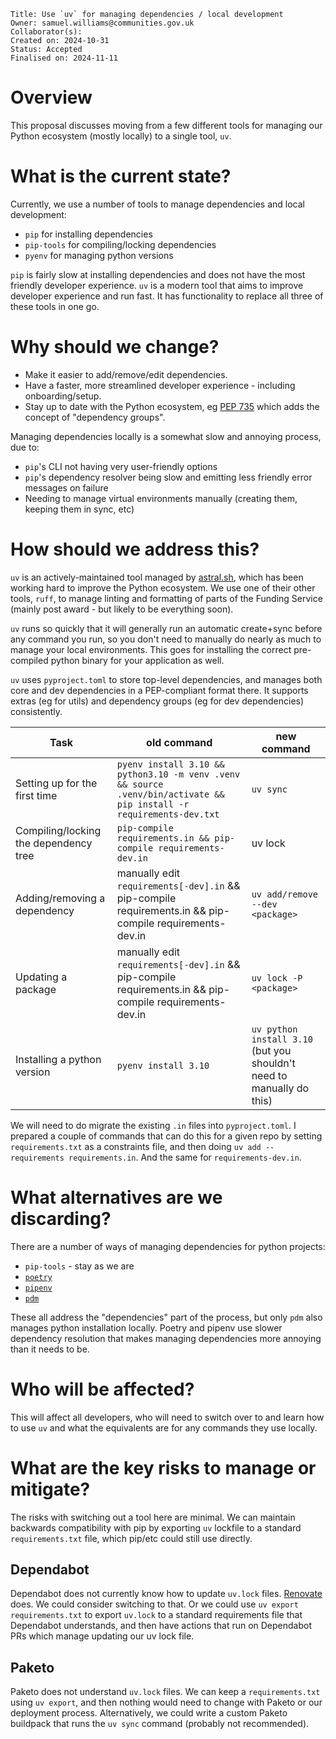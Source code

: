     Title: Use `uv` for managing dependencies / local development
    Owner: samuel.williams@communities.gov.uk
    Collaborator(s):
    Created on: 2024-10-31
    Status: Accepted
    Finalised on: 2024-11-11

# Overview

This proposal discusses moving from a few different tools for managing our Python ecosystem (mostly locally) to a single tool, `uv`.

# What is the current state?

Currently, we use a number of tools to manage dependencies and local development:

* `pip` for installing dependencies
* `pip-tools` for compiling/locking dependencies
* `pyenv` for managing python versions

`pip` is fairly slow at installing dependencies and does not have the most friendly developer experience. `uv` is a modern tool that aims to improve developer experience and run fast. It has functionality to replace all three of these tools in one go.

# Why should we change?

* Make it easier to add/remove/edit dependencies.
* Have a faster, more streamlined developer experience - including onboarding/setup.
* Stay up to date with the Python ecosystem, eg [PEP 735](https://peps.python.org/pep-0735/) which adds the concept of "dependency groups".

Managing dependencies locally is a somewhat slow and annoying process, due to:

* `pip`'s CLI not having very user-friendly options
* `pip`'s dependency resolver being slow and emitting less friendly error messages on failure
* Needing to manage virtual environments manually (creating them, keeping them in sync, etc)

# How should we address this?

`uv` is an actively-maintained tool managed by [astral.sh](https://astral.sh/), which has been working hard to improve the Python ecosystem. We use one of their other tools, `ruff`, to manage linting and formatting of parts of the Funding Service (mainly post award - but likely to be everything soon).

`uv` runs so quickly that it will generally run an automatic create+sync before any command you run, so you don't need to manually do nearly as much to manage your local environments. This goes for installing the correct pre-compiled python binary for your application as well.

`uv` uses `pyproject.toml` to store top-level dependencies, and manages both core and dev dependencies in a PEP-compliant format there. It supports extras (eg for utils) and dependency groups (eg for dev dependencies) consistently.

| Task | old command | new command |
| --- | --- | --- |
| Setting up for the first time | `pyenv install 3.10 && python3.10 -m venv .venv && source .venv/bin/activate && pip install -r requirements-dev.txt`| `uv sync` |
| Compiling/locking the dependency tree | `pip-compile requirements.in && pip-compile requirements-dev.in` |uv lock  |
| Adding/removing a dependency | manually edit `requirements[-dev].in` && pip-compile requirements.in && pip-compile requirements-dev.in | `uv add/remove --dev <package>` |
| Updating a package | manually edit `requirements[-dev].in` && pip-compile requirements.in && pip-compile requirements-dev.in | `uv lock -P <package>` |
| Installing a python version | `pyenv install 3.10` | `uv python install 3.10` (but you shouldn't need to manually do this) |

We will need to do migrate the existing `.in` files into `pyproject.toml`. I prepared a couple of commands that can do this for a given repo by setting `requirements.txt` as a constraints file, and then doing `uv add --requirements requirements.in`. And the same for `requirements-dev.in`.

# What alternatives are we discarding?

There are a number of ways of managing dependencies for python projects:

* `pip-tools` - stay as we are
* [`poetry`](https://python-poetry.org/)
* [`pipenv`](https://pipenv.pypa.io/en/latest/)
* [`pdm`](https://pdm-project.org/en/latest/)

These all address the "dependencies" part of the process, but only `pdm` also manages python installation locally. Poetry and pipenv use slower dependency resolution that makes managing dependencies more annoying than it needs to be.

# Who will be affected?

This will affect all developers, who will need to switch over to and learn how to use `uv` and what the equivalents are for any commands they use locally.

# What are the key risks to manage or mitigate?

The risks with switching out a tool here are minimal. We can maintain backwards compatibility with pip by exporting `uv` lockfile to a standard `requirements.txt` file, which pip/etc could still use directly.

## Dependabot

Dependabot does not currently know how to update `uv.lock` files. [Renovate](https://docs.renovatebot.com/) does. We could consider switching to that. Or we could use `uv export requirements.txt` to export `uv.lock` to a standard requirements file that Dependabot understands, and then have actions that run on Dependabot PRs which manage updating our uv lock file.

## Paketo

Paketo does not understand `uv.lock` files. We can keep a `requirements.txt` using `uv export`, and then nothing would need to change with Paketo or our deployment process. Alternatively, we could write a custom Paketo buildpack that runs the `uv sync` command (probably not recommended).

